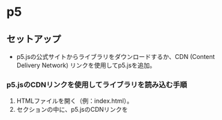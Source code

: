 # p5
## セットアップ
- p5.jsの公式サイトからライブラリをダウンロードするか、CDN (Content Delivery Network) リンクを使用してp5.jsを追加。
### p5.jsのCDNリンクを使用してライブラリを読み込む手順
1. HTMLファイルを開く（例：index.html）。
2. <head> セクションの中に、p5.jsのCDNリンクを <script> タグとして追加。
```html
<!-- p5.js CDN -->
<script src="https://cdnjs.cloudflare.com/ajax/libs/p5.js/1.4.0/p5.js"></script>
```
- 必要に応じて、p5.jsの追加のライブラリや機能（例：p5.sound）もCDNリンクを使用して読み込むことができる。
3. <body> セクションには、p5.jsのスケッチ（通常は setup と draw 関数など）を書くための外部JavaScriptファイルへのリンクを追加。
```html
<script src="path_to_your_sketch.js"></script>
```
- ローカルでライブラリを使用する場合、ダウンロードしたp5.jsのファイルをプロジェクトのディレクトリに移動。
### Live Serverの使用:
- VSCodeの拡張機能「Live Server」をインストールして使用すると、ローカルでリアルタイムに変更をプレビューしながら開発することができる。
